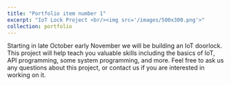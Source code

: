 ```yaml
---
title: "Portfolio item number 1"
excerpt: "IoT Lock Project <br/><img src='/images/500x300.png'>"
collection: portfolio
---
```


Starting in late October early November we will be building an IoT doorlock.
This project will help teach you valuable skills including the basics of IoT, API programming, some system programming, and more.
Feel free to ask us any questions about this project, or contact us if you are interested in working on it.
